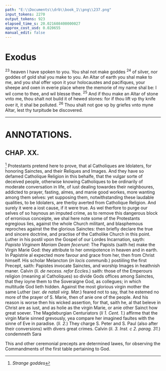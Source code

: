 ```yaml
---
path: "E:\\Documents\\drb\\book_1\\png\\237.png"
input_tokens: 2270
output_tokens: 923
elapsed_time_s: 20.021608400000027
approx_cost_usd: 0.020655
manual_edit: false
---
```

# Exodus

<sup>23</sup> heaven I have spoken to you. You shal not make goddes <sup>24</sup> of silver, nor goddes of gold shal you make to you. An Altar of earth you shal make to me, and you shal offer vpon it your holocaustes and pacifiques, your sheepe and oxen in everie place where the memorie of my name shal be: I wil come to thee, and wil blesse thee. <sup>25</sup> And if thou make an Altar of stone vnto me, thou shalt not build it of hewed stones: for if thou lift vp thy knife over it, it shal be polluted. <sup>26</sup> Thou shalt not goe vp by griefes vnto myne Altar, lest thy turpitude be discovered.

<hr>

# ANNOTATIONS.
## CHAP. XX.

[^1] Protestants pretend here to prove, that al Catholiques are Idolaters, for honoring Sainctes, and their Reliques and Images. And they have so defamed Catholique Religion in this behalfe, that the vulgar sorte of deceived people, otherwise knowing Catholiques to be ordinarily of moderate conversation in life, of iust dealing towardes their neighboures, addicted to prayer, fasting, almes, and manie good workes, more wanting among them selves: yet supposing them, notwithstanding these laudable qualities, to be Idolaters, are therby averted from Catholique Religion. And surely it were a iost cause, if it were true. As wel therfore to purge our selves of so haynous an imputed crime, as to remove this dangerous block of erronious conceipte, we shal here note some of the Protestants egregious lies, against the whole Church militant, and blasphemous reproches against the the glorious Sainctes: then briefly declare the true and sincere doctrine, and practise of the Catholike Church in this point. Luther in his postil vpon the Gospel of our Lordes Incarnation, sayth: *Papista Virginem Mariam Deam fecerunt*: The Papists (saith he) make the Virgin Marie God: they attribute to her omnipotence in heaven and in earth. In Papistrie al expected more favour and grace from her, then from Christ himself. His scholar Melancton (*in locis communib*.) postiiling the first Precept, saith: Papistes invocate Sainctes, and worship Images in heathnish maner. Calvin (*li. de necess. refor Eccles.*) saith: those of the Emperours religion (meaning al Catholiques) so divide Gods offices among Sainctes, that they ioyne them to the Soveraigne God, as collegues; in which multitude God lieth hidden. Against the most glorious virgin mother the same Luther (*ser. de natali virg. Mar.*) feared not to say, that he estemed no more of the prayer of S. Marie, then of anie one of the people. And his reason is worse then his wicked assertion, for that, saith he, al that beleve in Christ are as iust, and as holie as the virgin Marie, or anie other Sainct how great soever. The Magdeburgian Centuriators (*li 1. Cent. 1.*) affirme that the virgin Marie sinned grevously, yea compare her imagined faultes with the sinne of Eve in paradise. (*li. 2.*) They charge S. Peter and S. Paul (also after their conversions) with divers great crimes. Calvin (*li. 3. Inst. c 2. parag. 31.*) condemneth Sara

<aside>This and other ceremonial precepts are determined lawes, for observing the Commandments of the first table pertaining to God.</aside>

[^1]: *Strange goddes*